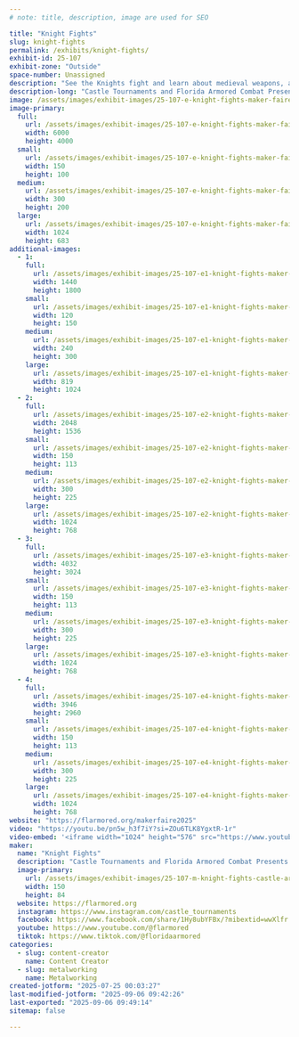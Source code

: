 ```yaml
---
# note: title, description, image are used for SEO

title: "Knight Fights"
slug: knight-fights
permalink: /exhibits/knight-fights/
exhibit-id: 25-107
exhibit-zone: "Outside"
space-number: Unassigned
description: "See the Knights fight and learn about medieval weapons, armor, and combat."
description-long: "Castle Tournaments and Florida Armored Combat Presents Knight Fights!  Armored Combat, (aka buhurt) is a competitive sport rooted in medieval tournament history; the weapons, armor, and battles are real!  We are not re-enactors, nothing staged or choreographed, the knights are competitors willing to take this sport of Kings and Lords to the next level.  See the fights, talk to the Knights, and take photos and video of past warriors in the present day."
image: /assets/images/exhibit-images/25-107-e-knight-fights-maker-faire-promo-02-300x200.JPG
image-primary: 
  full:
    url: /assets/images/exhibit-images/25-107-e-knight-fights-maker-faire-promo-02-full.JPG
    width: 6000
    height: 4000
  small:
    url: /assets/images/exhibit-images/25-107-e-knight-fights-maker-faire-promo-02-150x100.JPG
    width: 150
    height: 100
  medium:
    url: /assets/images/exhibit-images/25-107-e-knight-fights-maker-faire-promo-02-300x200.JPG
    width: 300
    height: 200
  large:
    url: /assets/images/exhibit-images/25-107-e-knight-fights-maker-faire-promo-02-1024x683.JPG
    width: 1024
    height: 683
additional-images: 
  - 1:
    full:
      url: /assets/images/exhibit-images/25-107-e1-knight-fights-maker-faire-promo-00-full.JPG
      width: 1440
      height: 1800
    small:
      url: /assets/images/exhibit-images/25-107-e1-knight-fights-maker-faire-promo-00-120x150.JPG
      width: 120
      height: 150
    medium:
      url: /assets/images/exhibit-images/25-107-e1-knight-fights-maker-faire-promo-00-240x300.JPG
      width: 240
      height: 300
    large:
      url: /assets/images/exhibit-images/25-107-e1-knight-fights-maker-faire-promo-00-819x1024.JPG
      width: 819
      height: 1024
  - 2:
    full:
      url: /assets/images/exhibit-images/25-107-e2-knight-fights-maker-faire-promo-01-full.JPG
      width: 2048
      height: 1536
    small:
      url: /assets/images/exhibit-images/25-107-e2-knight-fights-maker-faire-promo-01-150x113.JPG
      width: 150
      height: 113
    medium:
      url: /assets/images/exhibit-images/25-107-e2-knight-fights-maker-faire-promo-01-300x225.JPG
      width: 300
      height: 225
    large:
      url: /assets/images/exhibit-images/25-107-e2-knight-fights-maker-faire-promo-01-1024x768.JPG
      width: 1024
      height: 768
  - 3:
    full:
      url: /assets/images/exhibit-images/25-107-e3-knight-fights-maker-faire-group-shot-2023-full.jpg
      width: 4032
      height: 3024
    small:
      url: /assets/images/exhibit-images/25-107-e3-knight-fights-maker-faire-group-shot-2023-150x113.jpg
      width: 150
      height: 113
    medium:
      url: /assets/images/exhibit-images/25-107-e3-knight-fights-maker-faire-group-shot-2023-300x225.jpg
      width: 300
      height: 225
    large:
      url: /assets/images/exhibit-images/25-107-e3-knight-fights-maker-faire-group-shot-2023-1024x768.jpg
      width: 1024
      height: 768
  - 4:
    full:
      url: /assets/images/exhibit-images/25-107-e4-knight-fights-maker-faire-promo-03-full.JPG
      width: 3946
      height: 2960
    small:
      url: /assets/images/exhibit-images/25-107-e4-knight-fights-maker-faire-promo-03-150x113.JPG
      width: 150
      height: 113
    medium:
      url: /assets/images/exhibit-images/25-107-e4-knight-fights-maker-faire-promo-03-300x225.JPG
      width: 300
      height: 225
    large:
      url: /assets/images/exhibit-images/25-107-e4-knight-fights-maker-faire-promo-03-1024x768.JPG
      width: 1024
      height: 768
website: "https://flarmored.org/makerfaire2025"
video: "https://youtu.be/pn5w_h3f7iY?si=ZOu6TLK8YgxtR-1r"
video-embed: '<iframe width="1024" height="576" src="https://www.youtube.com/embed/pn5w_h3f7iY?feature=oembed" frameborder="0" allow="accelerometer; autoplay; clipboard-write; encrypted-media; gyroscope; picture-in-picture; web-share" referrerpolicy="strict-origin-when-cross-origin" allowfullscreen title="Florida Armored Combat &amp; @castletournaments  at @lauderalebrewery2602 2024"></iframe>'
maker: 
  name: "Knight Fights"
  description: "Castle Tournaments and Florida Armored Combat Presents Knight Fights!  Armored Combat, (aka buhurt) is a competitive sport rooted in medieval tournament history; the weapons, armor, and battles are real!  We are not re-enactors, nothing staged or choreographed, the knights are competitors willing to take this sport of Kings and Lords to the next level.  See the fights, talk to the Knights, and take photos and video of past warriors in the present day."
  image-primary:
    url: /assets/images/exhibit-images/25-107-m-knight-fights-castle-armored-combat-150x84.png
    width: 150
    height: 84
  website: https://flarmored.org
  instagram: https://www.instagram.com/castle_tournaments
  facebook: https://www.facebook.com/share/1Hy8ubYFBx/?mibextid=wwXlfr
  youtube: https://www.youtube.com/@flarmored
  tiktok: https://www.tiktok.com/@floridaarmored
categories: 
  - slug: content-creator
    name: Content Creator
  - slug: metalworking
    name: Metalworking
created-jotform: "2025-07-25 00:03:27"
last-modified-jotform: "2025-09-06 09:42:26"
last-exported: "2025-09-06 09:49:14"
sitemap: false

---
```

